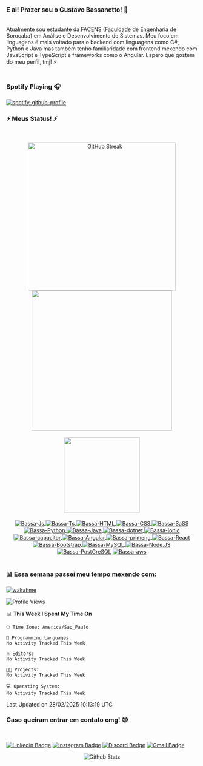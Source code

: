 ### E ai! Prazer sou o Gustavo Bassanetto! 👋
<br>
Atualmente sou estudante da FACENS (Faculdade de Engenharia de Sorocaba) em Análise e Desenvolvimento de Sistemas. Meu foco em linguagens é mais voltado para o backend com linguagens como C#, Python e Java mas também tenho familiaridade com frontend mexendo com JavaScript e TypeScript e frameworks como o Angular. Espero que gostem do meu perfil, tmj! ⚡ 
<br>
<br>

### Spotify Playing 🎧

[![spotify-github-profile](https://spotify-github-profile.kittinanx.com/api/view?uid=2kns6bq5qbajdygt17yduvi9h&cover_image=true&theme=novatorem&show_offline=true&background_color=121212&interchange=true&bar_color=fb8c00&bar_color_cover=false)](https://spotify-github-profile.kittinanx.com/api/view?uid=2kns6bq5qbajdygt17yduvi9h&redirect=true)

### ⚡ Meus Status! ⚡
<small></small>
<br>
<div align="center">
    <a href="https://github-readme-streak-stats-ashen-seven.vercel.app?user=Bassanetto&theme=react">
        <img width=390 src="https://streak-stats.demolab.com/?user=Bassanetto&count_private=true&include_all_commits=true&theme=dark&border_color=61dafb&hide_border=true&sideLabels=fb8c00&sideNums=fb8c00&exclude_days=Sun" alt="GitHub Streak"/>
    </a>
    <img width=370 src="https://github-readme-stats-seven-chi-74.vercel.app/api?username=Bassanetto&count_private=true&include_all_commits=true&show_icons=true&theme=dark&border_color=61dafb&hide_border=true&title_color=fb8c00&text_color=f2f2f2&icon_color=fb8c00"/>
</div>
<br>
<div align="center"> 
  <a href="https://github.com/Bassanetto/github-readme-stats">
      <img height=200 src="https://github-readme-stats-seven-chi-74.vercel.app/api/top-langs/?username=Bassanetto&count_private=true&include_all_commits=true&layout=compact&langs_count=10&theme=dark&hide_border=true&title_color=fb8c00"/>
  </a>
</div>
<br>
<div align="center" style="display: inline_block">
  <a href="https://github.com/search?&q=user%3ABassanetto+language%3Ajavascript">
    <img align="center" alt="Bassa-Js" src="https://img.shields.io/badge/-JavaScript-black?style=flat-square&logo=javascript">
  </a>
  <a href="https://github.com/search?&q=user%3ABassanetto+language%3Atypescript">
    <img align="center" alt="Bassa-Ts" src="https://img.shields.io/badge/-TypeScript-black?style=flat-square&logo=typescript">
  </a>
  <a href="https://github.com/search?&q=user%3ABassanetto+language%3Ahtml">
    <img align="center" alt="Bassa-HTML" src="https://img.shields.io/badge/-HTML5-E34F26?style=flat-square&logo=html5&logoColor=white">
  </a>
  <a href="https://github.com/search?&q=user%3ABassanetto+language%3Acss">
    <img align="center" alt="Bassa-CSS" src="https://img.shields.io/badge/-CSS3-1572B6?style=flat-square&logo=css3">
  </a>
  <a href="https://github.com/search?&q=user%3ABassanetto+language%3Ascss">
    <img align="center" alt="Bassa-SaSS" src="https://img.shields.io/badge/-SASS-pink?style=flat-square&logo=sass">
  </a>
  <a href="https://github.com/search?&q=user%3ABassanetto+language%3Apython">
    <img align="center" alt="Bassa-Python" src="https://img.shields.io/badge/-Python-black?style=flat-square&logo=Python">
  </a>
  <a href="https://github.com/search?&q=user%3ABassanetto+language%3Ajava">
    <img align="center" alt="Bassa-Java" src="https://img.shields.io/badge/-Java-0f003e?style=flat-square&logo=Java">
  </a>
  <a href="https://github.com/search?&q=user%3ABassanetto+language%3Adotnet">
    <img align="center" alt="Bassa-dotnet" src="https://img.shields.io/badge/-dotnet-purple?style=flat-square&logo=dotnet">
  </a>
  <a href="https://github.com/search?&q=user%3ABassanetto+language%3Aionic">
    <img align="center" alt="Bassa-ionic" src="https://img.shields.io/badge/-ionic-white?style=flat-square&logo=Ionic">
  </a>
  <a href="https://github.com/search?&q=user%3ABassanetto+language%3Acapacitor">
    <img align="center" alt="Bassa-capacitor" src="https://img.shields.io/badge/-capacitor-white?style=flat-square&logo=capacitor">
  </a>
  <a href="https://github.com/search?&q=user%3ABassanetto+language%3Aangular"> 
    <img align="center" alt="Bassa-Angular" src="https://img.shields.io/badge/-Angular-0F0F11?style=flat-square&logo=angular">
  </a>
  <a href="https://github.com/search?&q=user%3ABassanetto+language%3Aprimeng"> 
    <img align="center" alt="Bassa-primeng" src="https://img.shields.io/badge/-primeng-DD0031?style=flat-square&logo=primeng">
  </a>
  <a href="https://github.com/search?&q=user%3ABassanetto+language%3Areact">                                                 
    <img align="center" alt="Bassa-React" src="https://img.shields.io/badge/-React-black?style=flat-square&logo=react">
  </a>
  <a href="https://github.com/search?&q=user%3ABassanetto+language%3Abootstrap"> 
    <img align="center" alt="Bassa-Bootstrap" src="https://img.shields.io/badge/-Bootstrap-purple?style=flat-square&logo=bootstrap">
  </a>
  <a href="https://github.com/search?&q=user%3ABassanetto+language%3Amysql">
    <img align="center" alt="Bassa-MySQL" src="https://img.shields.io/badge/-MySQL-white?style=flat-square&logo=mysql">
  </a>
  <a href="https://github.com/search?&q=user%3ABassanetto+language%3Ajavascript">
    <img align="center" alt="Bassa-Node.JS" src="https://img.shields.io/badge/-Node.JS-green?style=flat-square&logo=node.js">
  </a>
  <a href="https://github.com/search?&q=user%3ABassanetto+language%3Apostgresql">
    <img align="center" alt="Bassa-PostGreSQL" src="https://img.shields.io/badge/-PostgreSQL-black?style=flat-square&logo=postgresql">
  </a>
  <a href="https://github.com/search?&q=user%3ABassanetto+language%3Aaws">
    <img align="center" alt="Bassa-aws" src="https://img.shields.io/badge/-aws-232F3E?style=flat-square&logo=amazonwebservices">
  </a>
</div>
<br/>

###  📊 Essa semana passei meu tempo mexendo com:
[![wakatime](https://wakatime.com/badge/user/08997581-7dfa-428d-93c8-a80ef5b36626.svg)](https://wakatime.com/@08997581-7dfa-428d-93c8-a80ef5b36626)
<!--START_SECTION:waka-->
![Profile Views](http://img.shields.io/badge/Profile%20Views-0-blue)

📊 **This Week I Spent My Time On** 

```text
🕑︎ Time Zone: America/Sao_Paulo

💬 Programming Languages: 
No Activity Tracked This Week

🔥 Editors: 
No Activity Tracked This Week

🐱‍💻 Projects: 
No Activity Tracked This Week

💻 Operating System: 
No Activity Tracked This Week
```


 Last Updated on 28/02/2025 10:13:19 UTC
<!--END_SECTION:waka-->

### Caso queiram entrar em contato cmg! 😎
<br/>
<div> 

  [![Linkedin Badge](https://img.shields.io/badge/-Bassanetto-blue?style=flat-square&logo=Linkedin&logoColor=white&link=https://www.linkedin.com/in/bassanetto/)](https://www.linkedin.com/in/bassanetto/)
  [![Instagram Badge](https://img.shields.io/badge/-gustavo_bassanetto-e4405f?style=flat-square&logo=Instagram&logoColor=white&link=https://www.instagram.com/gustavo_bassanetto)](https://www.instagram.com/gustavo_bassanetto)
  [![Discord Badge](https://img.shields.io/badge/-Bassanetto-7289DA?style=flat-square&logo=discord&logoColor=white&link=https://discord.gg/4GQkjkZFEQ)](https://discord.gg/4GQkjkZFEQ)
  [![Gmail Badge](https://img.shields.io/badge/-gustavo.almeidabassanetto@gmail.com-d14836?style=flat-square&logo=Gmail&logoColor=white&link=mailto:mail@jayraj.co.in)](mailto:gustavo.almeidabassanetto@gmail.com)

</div>

<p align="center">
  <img src="https://raw.githubusercontent.com/mayhemantt/mayhemantt/Update/svg/Bottom.svg" alt="Github Stats"/>
</p>
